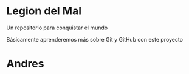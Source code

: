 # Legion del Mal
Un repositorio para conquistar el mundo

Básicamente aprenderemos más sobre Git y GitHub con este proyecto


# Andres